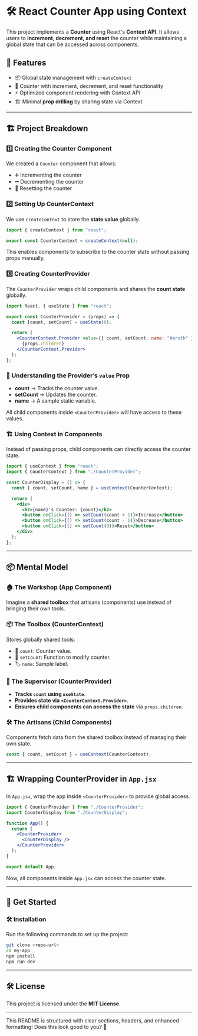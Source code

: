# 🛠️ React Counter App using Context

This project implements a **Counter** using React's **Context API**. It allows users to **increment, decrement, and reset** the counter while maintaining a global state that can be accessed across components.

## 🚀 Features
- 📦 Global state management with `createContext`
- 🔢 Counter with increment, decrement, and reset functionality
- ⚡ Optimized component rendering with Context API
- 🏗️ Minimal **prop drilling** by sharing state via Context

---

## 🏗 Project Breakdown

### 1️⃣ **Creating the Counter Component**
We created a `Counter` component that allows:
- ➕ Incrementing the counter
- ➖ Decrementing the counter
- 🔄 Resetting the counter

### 2️⃣ **Setting Up CounterContext**
We use `createContext` to store the **state value** globally.

```jsx
import { createContext } from "react";

export const CounterContext = createContext(null);
```

This enables components to subscribe to the counter state without passing props manually.

### 3️⃣ **Creating CounterProvider**
The `CounterProvider` wraps child components and shares the **count state** globally.

```jsx
import React, { useState } from "react";

export const CounterProvider = (props) => {
  const [count, setCount] = useState(0);

  return (
    <CounterContext.Provider value={{ count, setCount, name: "Amruth" }}>
      {props.children}
    </CounterContext.Provider>
  );
};
```

### 🔗 **Understanding the Provider’s `value` Prop**
- **count** → Tracks the counter value.
- **setCount** → Updates the counter.
- **name** → A sample static variable.

All child components inside `<CounterProvider>` will have access to these values.

### 🏗 **Using Context in Components**
Instead of passing props, child components can directly access the counter state.

```jsx
import { useContext } from "react";
import { CounterContext } from "./CounterProvider";

const CounterDisplay = () => {
  const { count, setCount, name } = useContext(CounterContext);

  return (
    <div>
      <h2>{name}'s Counter: {count}</h2>
      <button onClick={() => setCount(count + 1)}>Increase</button>
      <button onClick={() => setCount(count - 1)}>Decrease</button>
      <button onClick={() => setCount(0)}>Reset</button>
    </div>
  );
};
```

---

## 📦 Mental Model

### 🏠 **The Workshop (App Component)**
Imagine a **shared toolbox** that artisans (components) use instead of bringing their own tools.

### 📦 **The Toolbox (CounterContext)**
Stores globally shared tools:
- 🔢 `count`: Counter value.
- 🔄 `setCount`: Function to modify counter.
- 🏷️ `name`: Sample label.

### 👷 **The Supervisor (CounterProvider)**
- **Tracks `count` using `useState`**.
- **Provides state via `<CounterContext.Provider>`**.
- **Ensures child components can access the state** via `props.children`.

### 🛠 **The Artisans (Child Components)**
Components fetch data from the shared toolbox instead of managing their own state.

```jsx
const { count, setCount } = useContext(CounterContext);
```

---

## 🏗 Wrapping CounterProvider in `App.jsx`
In `App.jsx`, wrap the app inside `<CounterProvider>` to provide global access.

```jsx
import { CounterProvider } from "./CounterProvider";
import CounterDisplay from "./CounterDisplay";

function App() {
  return (
    <CounterProvider>
      <CounterDisplay />
    </CounterProvider>
  );
}

export default App;
```

Now, all components inside `App.jsx` can access the counter state.

---

## 🚀 Get Started
### 🛠 Installation
Run the following commands to set up the project:

```sh
git clone <repo-url>
cd my-app
npm install
npm run dev
```

---

## 🛠 License
This project is licensed under the **MIT License**.

---

This README is structured with clear sections, headers, and enhanced formatting! Does this look good to you? 🚀
